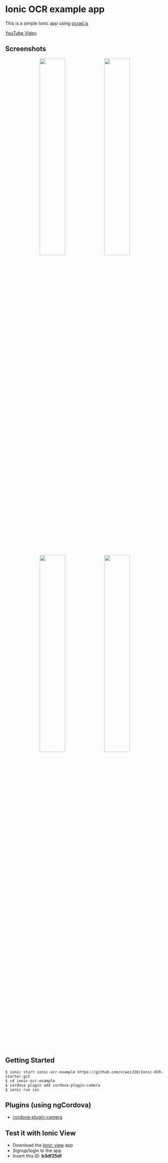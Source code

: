 # Ionic OCR example app

This is a simple Ionic app using [ocrad.js](https://github.com/antimatter15/ocrad.js)

[YouTube Video](https://youtu.be/4KH0p0vxO8w)

## Screenshots
<p align="center">
  <img src="https://s3.amazonaws.com/ionic-marketplace/ionic-ocr-starter/screenshot_1.png" width="40%" />
  <img src="https://s3.amazonaws.com/ionic-marketplace/ionic-ocr-starter/screenshot_2.png" width="40%" />
</p>
<p align="center">
  <img src="https://s3.amazonaws.com/ionic-marketplace/ionic-ocr-starter/screenshot_3.png" width="40%" />
  <img src="https://s3.amazonaws.com/ionic-marketplace/ionic-ocr-starter/screenshot_4.png" width="40%" />
</p>

## Getting Started
```
$ ionic start ionic-ocr-example https://github.com/xiwei328/Ionic-OCR-starter.git
$ cd ionic-ocr-example
$ cordova plugin add cordova-plugin-camera
$ ionic run ios
```

## Plugins (using ngCordova)
* [cordova-plugin-camera]

## Test it with Ionic View
* Download the [Ionic view] app
* Signup/login to the app
* Insert this ID: **b3df25df**

[Ionic view]:http://view.ionic.io/
[cordova-plugin-camera]:http://ngcordova.com/docs/plugins/camera/
